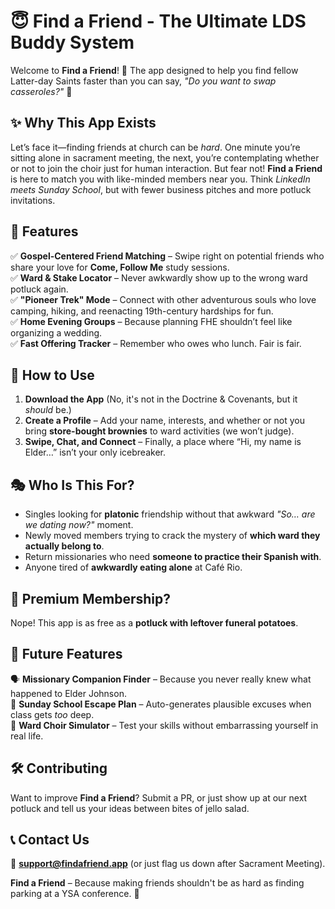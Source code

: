 # 😇 Find a Friend - The Ultimate LDS Buddy System

Welcome to **Find a Friend**! 🎉 The app designed to help you find fellow Latter-day Saints faster than you can say, *"Do you want to swap casseroles?"* 🥘

## ✨ Why This App Exists  
Let’s face it—finding friends at church can be *hard*. One minute you’re sitting alone in sacrament meeting, the next, you’re contemplating whether or not to join the choir just for human interaction. But fear not! **Find a Friend** is here to match you with like-minded members near you. Think *LinkedIn meets Sunday School*, but with fewer business pitches and more potluck invitations.  

## 📜 Features  
✅ **Gospel-Centered Friend Matching** – Swipe right on potential friends who share your love for **Come, Follow Me** study sessions.  
✅ **Ward & Stake Locator** – Never awkwardly show up to the wrong ward potluck again.  
✅ **"Pioneer Trek" Mode** – Connect with other adventurous souls who love camping, hiking, and reenacting 19th-century hardships for fun.  
✅ **Home Evening Groups** – Because planning FHE shouldn’t feel like organizing a wedding.  
✅ **Fast Offering Tracker** – Remember who owes who lunch. Fair is fair.  

## 🚀 How to Use  
1. **Download the App** (No, it's not in the Doctrine & Covenants, but it *should* be.)  
2. **Create a Profile** – Add your name, interests, and whether or not you bring **store-bought brownies** to ward activities (we won’t judge).  
3. **Swipe, Chat, and Connect** – Finally, a place where “Hi, my name is Elder…” isn’t your only icebreaker.  

## 🎭 Who Is This For?  
- Singles looking for **platonic** friendship without that awkward *"So… are we dating now?"* moment.  
- Newly moved members trying to crack the mystery of **which ward they actually belong to**.  
- Return missionaries who need **someone to practice their Spanish with**.  
- Anyone tired of **awkwardly eating alone** at Café Rio.  

## 🎩 Premium Membership?  
Nope! This app is as free as a **potluck with leftover funeral potatoes**.  

## 🙏 Future Features  
🗣️ **Missionary Companion Finder** – Because you never really knew what happened to Elder Johnson.  
📅 **Sunday School Escape Plan** – Auto-generates plausible excuses when class gets *too* deep.  
🎵 **Ward Choir Simulator** – Test your skills without embarrassing yourself in real life.  

## 🛠️ Contributing  
Want to improve **Find a Friend**? Submit a PR, or just show up at our next potluck and tell us your ideas between bites of jello salad.  

## 📞 Contact Us  
📧 **support@findafriend.app** (or just flag us down after Sacrament Meeting).  

**Find a Friend** – Because making friends shouldn't be as hard as finding parking at a YSA conference. 🎉  
